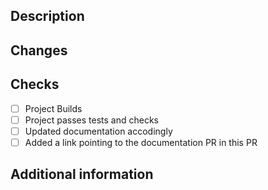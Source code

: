 ## Description
<Description of the pull request>

## Changes
<Changes made>

## Checks
- [ ] Project Builds
- [ ] Project passes tests and checks
- [ ] Updated documentation accodingly
- [ ] Added a link pointing to the documentation PR in this PR

## Additional information
